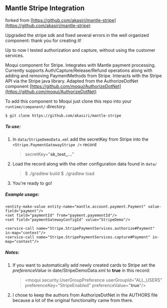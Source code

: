 ## Mantle Stripe Integration

forked from [https://github.com/akasiri/mantle-stripe](https://github.com/akasiri/mantle-stripe)

Upgraded the stripe sdk and fixed several errors in the well organized component: thank you for creating it!

Up to now I tested authorization and capture, without using the customer services.

Moqui component for Stripe. Integrates with Mantle payment processing. Currently supports Auth/Capture/Release/Refund operations along with adding and removing PaymentMethods from Stripe. Interacts with the Stripe API via the Stripe java library. Adapted from the AuthorizeDotNet component [https://github.com/moqui/AuthorizeDotNet](https://github.com/moqui/AuthorizeDotNet)

To add this component to Moqui just clone this repo into your `runtime/component/` directory.

```
$ git clone https://github.com/akasiri/mantle-stripe
```

##### To use:

1. In `data/StripeDemoData.xml` add the secretKey from Stripe into the `<Stripe.PaymentGatewayStripe />` record
    
    > secretKey="**sk_test_...**"
    
2. Load the record along with the other configuration data found in `data/`
    
    > $ ./gradlew build $ ./gradlew load
    
3. You're ready to go!
    

##### Example usage:

```
<entity-make-value entity-name="mantle.account.payment.Payment" value-field="payment"/>
<set field="paymentId" from="payment.payementId"/>
<set field="paymentGatewayConfigId" value="StripeDemo"/>

<service-call name="Stripe.StripePaymentServices.authorize#Payment" in-map="context"/>
<service-call name="Stripe.StripePaymentServices.capture#Payment" in-map="context"/>
```

##### Notes:

1. If you want to automatically add newly created cards to Stripe set the _preferenceValue_ in date/StripeDemoData.xml to **true** in this record:
    
    > <moqui.security.UserGroupPreference userGroupId="ALL_USERS" preferenceKey="StripeEnabled" preferenceValue="**true**"/>
    
2. I chose to keep the authors from AuthorizeDotNet in the AUTHORS file because a lot of the original functionality came from there.
    
